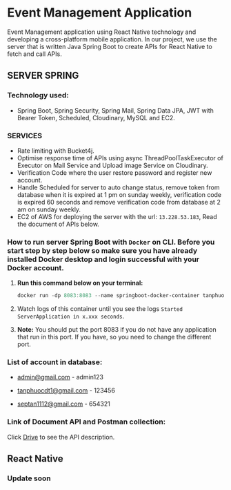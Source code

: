 # Event Management Application

   Event Management application using React Native technology and developing a cross-platform mobile application. In our project, we use the server that is written Java Spring Boot to create APIs for React Native to fetch and call APIs.
   

## SERVER SPRING
### Technology used: 
* Spring Boot, Spring Security, Spring Mail, Spring Data JPA, JWT with Bearer Token, Scheduled, Cloudinary,  MySQL and EC2.


### SERVICES
* Rate limiting with Bucket4j.
* Optimise response time of APIs using async ThreadPoolTaskExecutor of Executor on Mail Service and Upload image Service on Cloudinary.
* Verification Code where the user restore password and register new account.
* Handle Scheduled for server to auto change status, remove token from database when it is expired at 1 pm on sunday weekly, verification code is expired 60 seconds and remove verification code from database at 2 am on sunday weekly.
* EC2 of AWS for deploying the server with the url: `13.228.53.183`, Read the document of APIs below.


### How to run server Spring Boot with `Docker` on CLI. Before you start step by step below so make sure you have already installed Docker desktop and login successful with your Docker account.

1. **Run this command below on your terminal:**

   ```Powershell
   docker run -dp 8083:8083 --name springboot-docker-container tanphuocdt1/springboot-docker:v1.0.8
2. Watch logs of this container until you see the logs `Started ServerApplication in x.xxx seconds`.  
3. **Note:**
   You should put the port 8083 if you do not have any application that run in this port. If you have, so you need to change the different port.

### List of account in database:
* admin@gmail.com - admin123

* tanphuocdt1@gmail.com - 123456

* septan1112@gmail.com - 654321

### Link of Document API and Postman collection:
   Click [Drive](https://drive.google.com/drive/folders/1d3IZ_dYze40N48jQmNO2OpGwV256From?usp=sharing) to see the API description.  
## React Native
### Update soon
